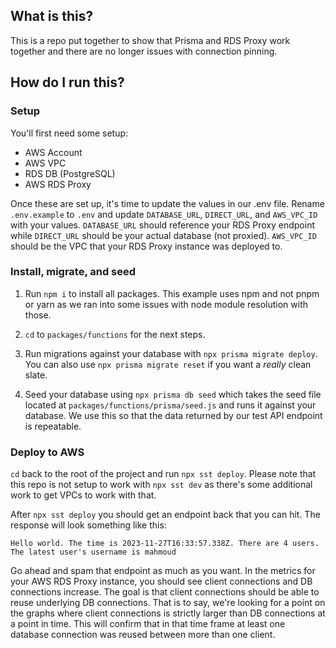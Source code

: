## What is this? 

This is a repo put together to show that Prisma and RDS Proxy work together and there are no longer issues with connection pinning.

## How do I run this?

### Setup

You'll first need some setup:

- AWS Account
- AWS VPC
- RDS DB (PostgreSQL)
- AWS RDS Proxy

Once these are set up, it's time to update the values in our .env file. Rename `.env.example` to `.env` and update `DATABASE_URL`, `DIRECT_URL`, and `AWS_VPC_ID` with your values. `DATABASE_URL` should reference your RDS Proxy endpoint while `DIRECT_URL` should be your actual database (not proxied). `AWS_VPC_ID` should be the VPC that your RDS Proxy instance was deployed to.

### Install, migrate, and seed

1. Run `npm i` to install all packages. This example uses npm and not pnpm or yarn as we ran into some issues with node module resolution with those.

2. `cd` to `packages/functions` for the next steps.

2. Run migrations against your database with `npx prisma migrate deploy`. You can also use `npx prisma migrate reset` if you want a _really_ clean slate.

3. Seed your database using `npx prisma db seed` which takes the seed file located at `packages/functions/prisma/seed.js` and runs it against your database. We use this so that the data returned by our test API endpoint is repeatable.

### Deploy to AWS

`cd` back to the root of the project and run `npx sst deploy`. Please note that this repo is not setup to work with `npx sst dev` as there's some additional work to get VPCs to work with that. 

After `npx sst deploy` you should get an endpoint back that you can hit. The response will look something like this:

```
Hello world. The time is 2023-11-27T16:33:57.338Z. There are 4 users. The latest user's username is mahmoud
```

Go ahead and spam that endpoint as much as you want. In the metrics for your AWS RDS Proxy instance, you should see client connections and DB connections increase. The goal is that client connections should be able to reuse underlying DB connections. That is to say, we're looking for a point on the graphs where client connections is strictly larger than DB connections at a point in time. This will confirm that in that time frame at least one database connection was reused between more than one client.